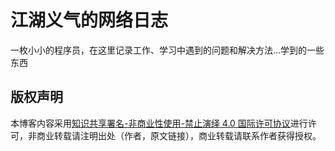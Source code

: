 # 江湖义气的网络日志

一枚小小的程序员，在这里记录工作、学习中遇到的问题和解决方法...学到的一些东西

## 版权声明

本博客内容采用[知识共享署名-非商业性使用-禁止演绎 4.0 国际许可协议](https://creativecommons.org/licenses/by-nc-nd/4.0/)进行许可，非商业转载请注明出处（作者，原文链接），商业转载请联系作者获得授权。
